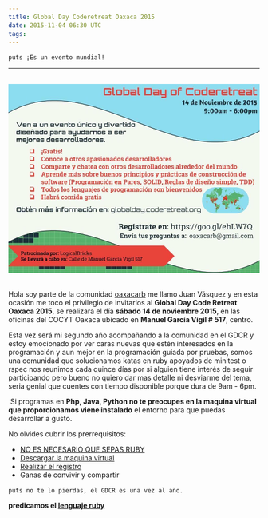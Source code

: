```yaml
---
title: Global Day Coderetreat Oaxaca 2015
date: 2015-11-04 06:30 UTC
tags:
---
```

~~~
puts ¡Es un evento mundial!
~~~
***
​
![global day](images/GDCR2015.jpg)
​

Hola soy parte de la comunidad [oaxacarb](www.oaxacarb.com) me llamo Juan Vásquez y en esta ocasión me toco el privilegio de invitarlos al **Global Day Code Retreat Oaxaca 2015**, se realizara el día **sábado 14 de noviembre 2015**, en las oficinas del COCYT Oaxaca ubicado en **Manuel García Vigil # 517**, centro.


Esta vez será mi segundo año acompañando a la comunidad en el GDCR y estoy emocionado por ver caras nuevas que estén interesados en la programación y aun mejor en la programación guiada por pruebas, somos una comunidad que solucionamos katas en ruby apoyados de minitest o rspec nos reunimos cada quince días por si alguien tiene interés de seguir participando pero bueno no quiero dar mas detalle ni desviarme del tema, seria genial que cuentes con tiempo disponible porque dura de 9am - 6pm.

​
Si programas en **Php, Java, Python no te preocupes en la maquina virtual que proporcionamos viene instalado** el entorno para que puedas desarrollar a gusto.
​

No olvides cubrir los prerrequisitos:  
* [NO ES NECESARIO QUE SEPAS RUBY](http://tryruby.org/levels/1/challenges/0)  
* [Descargar la maquina virtual](https://mega.nz/#F!ABsjFarQ!XTeVpRZalw-y-k7IUJVj6w)  
* [Realizar el registro](https://goo.gl/ehLW7Q)  
* Ganas de convivir y compartir
​

~~~
puts no te lo pierdas, el GDCR es una vez al año.
~~~

**predicamos el [lenguaje ruby](http://tryruby.org/levels/1/challenges/0)**

